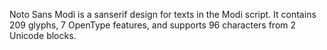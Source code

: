 Noto Sans Modi is a sanserif design for texts in the Modi script. It contains 209 glyphs, 7 OpenType features, and supports 96 characters from 2 Unicode blocks.